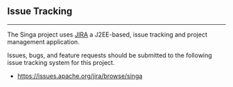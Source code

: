 ## Issue Tracking

___

The Singa project uses [JIRA](https://www.atlassian.com/software/jira) a J2EE-based, issue tracking and project management application.

Issues, bugs, and feature requests should be submitted to the following issue tracking system for this project.

* https://issues.apache.org/jira/browse/singa
